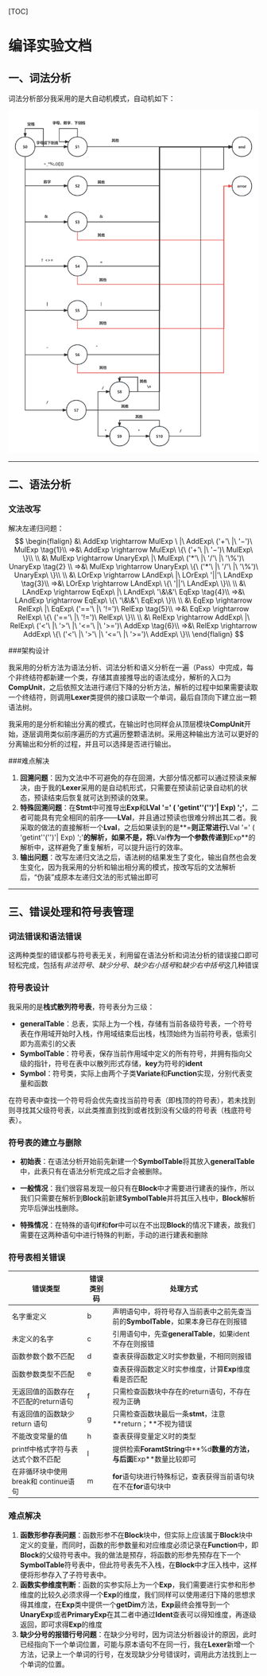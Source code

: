 [TOC]

# 编译实验文档

## 一、词法分析

词法分析部分我采用的是大自动机模式，自动机如下：

![词法分析](./词法分析.png)

-----



## 二、语法分析

### 文法改写

解决左递归问题：
$$
\begin{flalign}
&\ AddExp \rightarrow MulExp \ |\ AddExp\ ('+'\ |\ '−')\ MulExp \tag{1}\\
=>&\ AddExp \rightarrow MulExp\ \{\ ('+'\ |\ '−')\ MulExp\ \}\\
\\
&\ MulExp \rightarrow UnaryExp\ |\ MulExp\ ('*'\ |\ '/'\ |\ '\%')\ UnaryExp \tag{2} \\
=>&\ MulExp \rightarrow UnaryExp\ \{\ ('*'\ |\ '/'\ |\ '\%')\ UnaryExp\ \}\\
\\
&\ LOrExp \rightarrow LAndExp\ |\ LOrExp\ '||'\ LAndExp \tag{3}\\
=>&\ LOrExp \rightarrow LAndExp\ \{\ '||'\ LAndExp\ \}\\
\\
&\ LAndExp \rightarrow EqExp\ |\ LAndExp\ '\&\&'\ EqExp \tag{4}\\
=>&\ LAndExp \rightarrow EqExp\ \{\ '\&\&'\ EqExp\ \}\\
\\
&\ EqExp \rightarrow RelExp\ |\ EqExp\ ('=='\ |\ '!=')\ RelExp \tag{5}\\
=>&\ EqExp \rightarrow RelExp\ \{\ ('=='\ |\ '!=')\ RelExp\ \}\\
\\
&\ RelExp \rightarrow AddExp\ |\ RelExp\ ('<'\ |\ '>'\ |\ '<='\ |\ '>=')\ AddExp \tag{6}\\
=>&\ RelExp \rightarrow AddExp\ \{\ ('<'\ |\ '>'\ |\ '<='\ |\ '>=')\ AddExp\  \}\\
\end{flalign}
$$

###架构设计

我采用的分析方法为语法分析、词法分析和语义分析在一遍（Pass）中完成，每个非终结符都新建一个类，存储其直接推导出的语法成分，解析的入口为**CompUnit**，之后依照文法进行递归下降的分析方法，解析的过程中如果需要读取一个终结符，则调用**Lexer**类提供的接口读取一个单词，最后自顶向下建立出一颗语法树。

我采用的是分析和输出分离的模式，在输出时也同样会从顶层模块**CompUnit**开始，逐层调用类似前序遍历的方式遍历整颗语法树。采用这种输出方法可以更好的分离输出和分析的过程，并且可以选择是否进行输出。

###难点解决

1. **回溯问题**：因为文法中不可避免的存在回溯，大部分情况都可以通过预读来解决，由于我的**Lexer**采用的是自动机形式，只需要在预读前记录自动机的状态，预读结束后恢复就可达到预读的效果。
2. **特殊回溯问题**：在**Stmt**中可推导出**Exp**和**LVal '=' ( 'getint''('')'| Exp) ';'**，二者可能具有完全相同的前序——**LVal**，并且通过预读也很难分辨出其二者。我采取的做法的直接解析一个**Lval**，之后如果读到的是**=**则正常进行**LVal '=' ( 'getint''('')'| Exp) ';'**的解析，如果不是，将**LVal**作为一个参数传递到**Exp**的解析中，这样避免了重复解析，可以提升运行的效率。
3. **输出问题**：改写左递归文法之后，语法树的结果发生了变化，输出自然也会发生变化，因为我采用的分析和输出相分离的模式，按改写后的文法解析后，“伪装”成原本左递归文法的形式输出即可

------



## 三、错误处理和符号表管理

### 词法错误和语法错误

这两种类型的错误都与符号表无关，利用留在语法分析和词法分析的错误接口即可轻松完成，包括有*非法符号*、*缺少分号*、*缺少右小括号*和*缺少右中括号*这几种错误

### 符号表设计

我采用的是**栈式散列符号表**，符号表分为三级：

- **generalTable**：总表，实际上为一个栈，存储有当前各级符号表，一个符号表在作用域开始时入栈，作用域结束后出栈，栈顶始终为当前符号表，低索引即为高索引的父表
- **SymbolTable**：符号表，保存当前作用域中定义的所有符号，并拥有指向父级的指针，符号在表中以散列形式存储，**key**为符号的**ident**
- **Symbol**：符号类，实际上由两个子类**Variate**和**Function**实现，分别代表变量和函数

在符号表中查找一个符号将会优先查找当前符号表（即栈顶的符号表），若未找到则寻找其父级符号表，以此类推直到找到或者找到没有父级的符号表（栈底符号表）。

### 符号表的建立与删除

- **初始表**：在语法分析开始前先新建一个**SymbolTable**将其放入**generalTable**中，此表只有在语法分析完成之后才会被删除。

- **一般情况**：我们很容易发现一般只有在**Block**中才需要进行建表的操作，所以我们只需要在解析到**Block**前新建**SymbolTable**并将其压入栈中，**Block**解析完毕后弹出栈删除。

- **特殊情况**：在特殊的语句**if**和**for**中可以在不出现**Block**的情况下建表，故我们需要在这两种语句中进行特殊的判断，手动的进行建表和删除

### 符号表相关错误

| 错误类型                             | 错误类别码 | 处理方式                                                     |
| ------------------------------------ | ---------- | ------------------------------------------------------------ |
| 名字重定义                           | b          | 声明语句中，将符号存入当前表中之前先查当前的**SymbolTable**，如果本身已存在则报错 |
| 未定义的名字                         | c          | 引用语句中，先查**generalTable**，如果ident不存在则报错      |
| 函数参数个数不匹配                   | d          | 查表获得函数定义时实参数量，不相同则报错                     |
| 函数参数类型不匹配                   | e          | 查表获得函数定义时实参维度，计算**Exp**维度看是否匹配        |
| 无返回值的函数存在不匹配的return语句 | f          | 只需检查函数块中存在的return语句，不存在视为正确             |
| 有返回值的函数缺少return 语句        | g          | 只需检查函数块最后一条**stmt**，注意**return；**不视为错误   |
| 不能改变常量的值                     | h          | 查表获得变量定义时的类型                                     |
| printf中格式字符与表达式个数不匹配   | l          | 提供检索**ForamtString**中**%d**数量的方法，与后面**Exp**数量比较即可 |
| 在非循环块中使用break和 continue语句 | m          | **for**语句块进行特殊标记，查表获得当前语句块在不在**for**语句块中 |

### 难点解决

1. **函数形参存表问题**：函数形参不在**Block**块中，但实际上应该属于**Block**块中定义的变量，而同时，函数的形参数量和对应维度必须记录在**Function**中，即**Block**的父级符号表中。我的做法是预存，将函数的形参先预存在下一个**SymbolTable**符号表中，但此符号表先不入栈，在**Block**中才压入栈中，这样便将形参存入了子符号表中。
2. **函数实参维度判断**：函数的实参实际上为一个**Exp**，我们需要进行实参和形参维度的比较久必须求得一个**Exp**的维度，我们同样可以使用递归下降的思想求得其维度，在**Exp**类中提供一个**getDim**方法，**Exp**最终会推导到一个**UnaryExp**或者**PrimaryExp**在其二者中通过**Ident**查表可以得知维度，再逐级返回，即可求得**Exp**的维度
3. **缺少分号的报错行号问题**：在缺少分号时，因为词法分析器设计的原因，此时已经指向下一个单词位置，可能与原本语句不在同一行，我在**Lexer**新增一个方法，记录上一个单词的行号，在发现缺少分号错误时，调用此方法找到上一个单词的位置。
